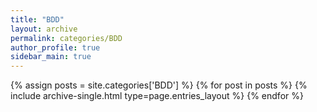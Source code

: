 ```yaml
---
title: "BDD"
layout: archive
permalink: categories/BDD
author_profile: true
sidebar_main: true
---
```


{% assign posts = site.categories['BDD'] %}
{% for post in posts %} {% include archive-single.html type=page.entries_layout %} {% endfor %}
